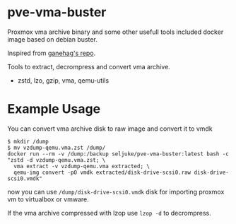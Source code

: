 # pve-vma-buster
Proxmox vma archive binary and some other usefull tools included docker image based on debian buster.

Inspired from [ganehag's repo](https://github.com/ganehag/pve-vma-docker).

Tools to extract, decrompress and convert vma archive.

- zstd, lzo, gzip, vma, qemu-utils


# Example Usage

You can convert vma archive disk to raw image and convert it to vmdk
```
$ mkdir /dump
$ mv vzdump-qemu.vma.zst /dump/
docker run --rm -v /dump:/backup seljuke/pve-vma-buster:latest bash -c "zstd -d vzdump-qemu.vma.zst; \
  vma extract -v vzdump-qemu.vma extracted; \
  qemu-img convert -pO vmdk extracted/disk-drive-scsi0.raw disk-drive-scsi0.vmdk"
```
now you can use `/dump/disk-drive-scsi0.vmdk` disk for importing proxmox vm to virtualbox or vmware.

If the vma archive compressed with lzop use `lzop -d` to decrompress.
